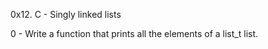 0x12. C - Singly linked lists

0 - Write a function that prints all the elements of a list_t list.

